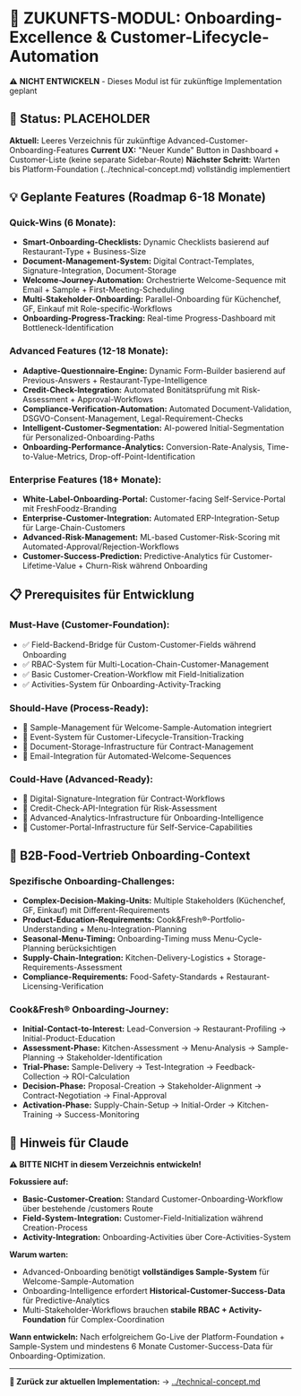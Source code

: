 # 🔮 ZUKUNFTS-MODUL: Onboarding-Excellence & Customer-Lifecycle-Automation

⚠️ **NICHT ENTWICKELN** - Dieses Modul ist für zukünftige Implementation geplant

## 🚧 Status: PLACEHOLDER

**Aktuell:** Leeres Verzeichnis für zukünftige Advanced-Customer-Onboarding-Features
**Current UX:** "Neuer Kunde" Button in Dashboard + Customer-Liste (keine separate Sidebar-Route)
**Nächster Schritt:** Warten bis Platform-Foundation (../technical-concept.md) vollständig implementiert

## 💡 Geplante Features (Roadmap 6-18 Monate)

### **Quick-Wins (6 Monate):**
- **Smart-Onboarding-Checklists:** Dynamic Checklists basierend auf Restaurant-Type + Business-Size
- **Document-Management-System:** Digital Contract-Templates, Signature-Integration, Document-Storage
- **Welcome-Journey-Automation:** Orchestrierte Welcome-Sequence mit Email + Sample + First-Meeting-Scheduling
- **Multi-Stakeholder-Onboarding:** Parallel-Onboarding für Küchenchef, GF, Einkauf mit Role-specific-Workflows
- **Onboarding-Progress-Tracking:** Real-time Progress-Dashboard mit Bottleneck-Identification

### **Advanced Features (12-18 Monate):**
- **Adaptive-Questionnaire-Engine:** Dynamic Form-Builder basierend auf Previous-Answers + Restaurant-Type-Intelligence
- **Credit-Check-Integration:** Automated Bonitätsprüfung mit Risk-Assessment + Approval-Workflows
- **Compliance-Verification-Automation:** Automated Document-Validation, DSGVO-Consent-Management, Legal-Requirement-Checks
- **Intelligent-Customer-Segmentation:** AI-powered Initial-Segmentation für Personalized-Onboarding-Paths
- **Onboarding-Performance-Analytics:** Conversion-Rate-Analysis, Time-to-Value-Metrics, Drop-off-Point-Identification

### **Enterprise Features (18+ Monate):**
- **White-Label-Onboarding-Portal:** Customer-facing Self-Service-Portal mit FreshFoodz-Branding
- **Enterprise-Customer-Integration:** Automated ERP-Integration-Setup für Large-Chain-Customers
- **Advanced-Risk-Management:** ML-based Customer-Risk-Scoring mit Automated-Approval/Rejection-Workflows
- **Customer-Success-Prediction:** Predictive-Analytics für Customer-Lifetime-Value + Churn-Risk während Onboarding

## 📋 Prerequisites für Entwicklung

### **Must-Have (Customer-Foundation):**
- ✅ Field-Backend-Bridge für Custom-Customer-Fields während Onboarding
- ✅ RBAC-System für Multi-Location-Chain-Customer-Management
- ✅ Basic Customer-Creation-Workflow mit Field-Initialization
- ✅ Activities-System für Onboarding-Activity-Tracking

### **Should-Have (Process-Ready):**
- 🔄 Sample-Management für Welcome-Sample-Automation integriert
- 🔄 Event-System für Customer-Lifecycle-Transition-Tracking
- 🔄 Document-Storage-Infrastructure für Contract-Management
- 🔄 Email-Integration für Automated-Welcome-Sequences

### **Could-Have (Advanced-Ready):**
- 🔮 Digital-Signature-Integration für Contract-Workflows
- 🔮 Credit-Check-API-Integration für Risk-Assessment
- 🔮 Advanced-Analytics-Infrastructure für Onboarding-Intelligence
- 🔮 Customer-Portal-Infrastructure für Self-Service-Capabilities

## 🎯 B2B-Food-Vertrieb Onboarding-Context

### **Spezifische Onboarding-Challenges:**
- **Complex-Decision-Making-Units:** Multiple Stakeholders (Küchenchef, GF, Einkauf) mit Different-Requirements
- **Product-Education-Requirements:** Cook&Fresh®-Portfolio-Understanding + Menu-Integration-Planning
- **Seasonal-Menu-Timing:** Onboarding-Timing muss Menu-Cycle-Planning berücksichtigen
- **Supply-Chain-Integration:** Kitchen-Delivery-Logistics + Storage-Requirements-Assessment
- **Compliance-Requirements:** Food-Safety-Standards + Restaurant-Licensing-Verification

### **Cook&Fresh® Onboarding-Journey:**
- **Initial-Contact-to-Interest:** Lead-Conversion → Restaurant-Profiling → Initial-Product-Education
- **Assessment-Phase:** Kitchen-Assessment → Menu-Analysis → Sample-Planning → Stakeholder-Identification
- **Trial-Phase:** Sample-Delivery → Test-Integration → Feedback-Collection → ROI-Calculation
- **Decision-Phase:** Proposal-Creation → Stakeholder-Alignment → Contract-Negotiation → Final-Approval
- **Activation-Phase:** Supply-Chain-Setup → Initial-Order → Kitchen-Training → Success-Monitoring

## 🤖 Hinweis für Claude

**⚠️ BITTE NICHT in diesem Verzeichnis entwickeln!**

**Fokussiere auf:**
- **Basic-Customer-Creation:** Standard Customer-Onboarding-Workflow über bestehende /customers Route
- **Field-System-Integration:** Customer-Field-Initialization während Creation-Process
- **Activity-Integration:** Onboarding-Activities über Core-Activities-System

**Warum warten:**
- Advanced-Onboarding benötigt **vollständiges Sample-System** für Welcome-Sample-Automation
- Onboarding-Intelligence erfordert **Historical-Customer-Success-Data** für Predictive-Analytics
- Multi-Stakeholder-Workflows brauchen **stabile RBAC + Activity-Foundation** für Complex-Coordination

**Wann entwickeln:**
Nach erfolgreichem Go-Live der Platform-Foundation + Sample-System und mindestens 6 Monate Customer-Success-Data für Onboarding-Optimization.

---

**🔗 Zurück zur aktuellen Implementation:** → [../technical-concept.md](../technical-concept.md)